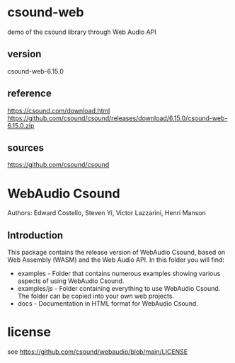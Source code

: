 # csound-web
demo of the csound library through Web Audio API

## version
csound-web-6.15.0
## reference
https://csound.com/download.html
https://github.com/csound/csound/releases/download/6.15.0/csound-web-6.15.0.zip

## sources
https://github.com/csound/csound

# WebAudio Csound

Authors: Edward Costello, Steven Yi, Victor Lazzarini, Henri Manson

## Introduction

This package contains the release version of WebAudio Csound, based on Web Assembly (WASM) and the Web Audio API. In this folder you will find:

* examples - Folder that contains numerous examples showing various aspects of using WebAudio Csound. 
* examples/js - Folder containing everything to use WebAudio Csound. The folder can be copied into your own web projects.
* docs - Documentation in HTML format for WebAudio Csound. 


# license

see https://github.com/csound/webaudio/blob/main/LICENSE
